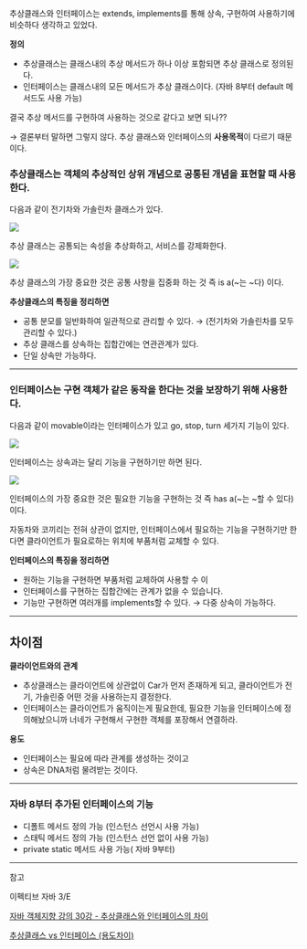 추상클래스와 인터페이스는 extends, implements를 통해 상속, 구현하여 사용하기에 비슷하다 생각하고 있었다. 

**정의**

- 추상클래스는 클래스내의 추상 메서드가 하나 이상 포함되면 추상 클래스로 정의된다.
- 인터페이스는 클래스내의 모든 메서드가 추상 클래스이다. (자바 8부터 default 메서드도 사용 가능)

결국 추상 메서드를 구현하여 사용하는 것으로 같다고 보면 되나??

→ 결론부터 말하면 그렇지 않다. 추상 클래스와 인터페이스의 **사용목적**이 다르기 때문이다.

### 추상클래스는 객체의 추상적인 상위 개념으로 공통된 개념을 표현할 때 사용한다.

다음과 같이 전기차와 가솔린차 클래스가 있다.

![](https://velog.velcdn.com/images/goseungwon/post/b10c7df5-9ccb-4c5c-b460-f911ae498cce/image.png)


추상 클래스는 공통되는 속성을 추상화하고, 서비스를 강제화한다.

![](https://velog.velcdn.com/images/goseungwon/post/22d9dc1c-926d-4831-a76e-dec1ed80c0b3/image.png)

추상 클래스의 가장 중요한 것은 공통 사항을 집중화 하는 것 즉 is a(~는 ~다) 이다.

**추상클래스의 특징을 정리하면**

- 공통 분모를 일반화하여 일관적으로 관리할 수 있다. 
→ (전기차와 가솔린차를 모두 관리할 수 있다.)
- 추상 클래스를 상속하는 집합간에는 연관관계가 있다.
- 단일 상속만 가능하다.

---

### 인터페이스는 구현 객체가 같은 동작을 한다는 것을 보장하기 위해 사용한다.

다음과 같이 movable이라는 인터페이스가 있고 go, stop, turn 세가지 기능이 있다.

![](https://velog.velcdn.com/images/goseungwon/post/3be8459b-053b-4df2-956e-092fd93d9ba9/image.png)


인터페이스는 상속과는 달리 기능을 구현하기만 하면 된다.

![](https://velog.velcdn.com/images/goseungwon/post/26913efe-5c03-484a-ad63-1392d61bc155/image.png)


인터페이스의 가장 중요한 것은 필요한 기능을 구현하는 것 즉 has a(~는 ~할 수 있다)이다.

자동차와 코끼리는 전혀 상관이 없지만, 인터페이스에서 필요하는 기능을 구현하기만 한다면 클라이언트가 필요로하는 위치에 부품처럼 교체할 수 있다.

**인터페이스의 특징을 정리하면**

- 원하는 기능을 구현하면 부품처럼 교체하여 사용할 수 이
- 인터페이스를 구현하는 집합간에는 관계가 없을 수 있습니다.
- 기능만 구현하면 여러개를 implements할 수 있다.
→ 다중 상속이 가능하다.

---

## 차이점

**클라이언트와의 관계**

- 추상클래스는 클라이언트에 상관없이 Car가 먼저 존재하게 되고, 클라이언트가 전기, 가솔린중 어떤 것을 사용하는지 결정한다.
- 인터페이스는 클라이언트가 움직이는게 필요한데, 필요한 기능을 인터페이스에 정의해놨으니까 너네가 구현해서 구현한 객체를 포장해서 연결하라.

**용도**

- 인터페이스는 필요에 따라 관계를 생성하는 것이고
- 상속은 DNA처럼 물려받는 것이다.

---

### 자바 8부터 추가된 인터페이스의 기능

- 디폴트 메서드 정의 가능 (인스턴스 선언시 사용 가능)
- 스태틱 메서드 정의 가능 (인스턴스 선언 없이 사용 가능)
- private static 메서드 사용 가능( 자바 9부터)

---

참고

이펙티브 자바 3/E

[자바 객체지향 강의 30강 - 추상클래스와 인터페이스의 차이](https://www.youtube.com/watch?v=VuJHRyIq-w0)

[추상클래스 vs 인터페이스 (용도차이)](https://www.youtube.com/watch?v=yQ_WvWm3oKs)
